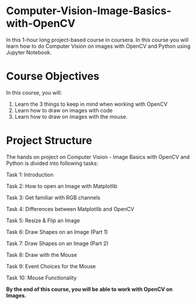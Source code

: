 # Computer-Vision-Image-Basics-with-OpenCV
In this 1-hour long project-based course in coursera. In this course you will learn how to do Computer Vision on images with OpenCV and Python using Jupyter Notebook. 

# Course Objectives
In this course, you will:

1. Learn the 3 things to keep in mind when working with OpenCV
2. Learn how to draw on images with code
3. Learn how to draw on images with the mouse.


# Project Structure

The hands on project on Computer Vision - Image Basics with OpenCV and Python is divided into following tasks:

Task 1: Introduction

Task 2: How to open an Image with Matplotlib

Task 3: Get familiar with RGB channels

Task 4: Differences between Matplotlib and OpenCV

Task 5: Resize & Flip an Image

Task 6: Draw Shapes on an Image (Part 1)

Task 7: Draw Shapes on an Image (Part 2)

Task 8: Draw with the Mouse

Task 9: Event Choices for the Mouse

Task 10: Mouse Functionality

__By the end of this course, you will be able to work with OpenCV on Images.__
